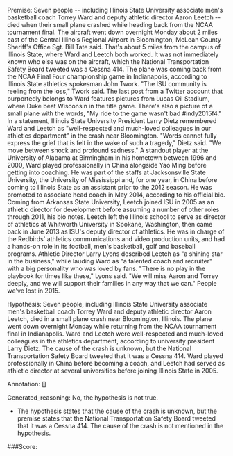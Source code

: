 
Premise:
Seven people -- including Illinois State University associate men's basketball coach Torrey Ward and deputy athletic director Aaron Leetch -- died when their small plane crashed while heading back from the NCAA tournament final. The aircraft went down overnight Monday about 2 miles east of the Central Illinois Regional Airport in Bloomington, McLean County Sheriff's Office Sgt. Bill Tate said. That's about 5 miles from the campus of Illinois State, where Ward and Leetch both worked. It was not immediately known who else was on the aircraft, which the National Transportation Safety Board tweeted was a Cessna 414. The plane was coming back from the NCAA Final Four championship game in Indianapolis, according to Illinois State athletics spokesman John Twork. "The ISU community is reeling from the loss," Twork said. The last post from a Twitter account that purportedly belongs to Ward features pictures from Lucas Oil Stadium, where Duke beat Wisconsin in the title game. There's also a picture of a small plane with the words, "My ride to the game wasn't bad #indy2015f4." In a statement, Illinois State University President Larry Dietz remembered Ward and Leetch as "well-respected and much-loved colleagues in our athletics department" in the crash near Bloomington. "Words cannot fully express the grief that is felt in the wake of such a tragedy," Dietz said. "We move between shock and profound sadness." A standout player at the University of Alabama at Birmingham in his hometown between 1996 and 2000, Ward played professionally in China alongside Yao Ming before getting into coaching. He was part of the staffs at Jacksonsville State University, the University of Mississippi and, for one year, in China before coming to Illinois State as an assistant prior to the 2012 season. He was promoted to associate head coach in May 2014, according to his official bio. Coming from Arkansas State University, Leetch joined ISU in 2005 as an athletic director for development before assuming a number of other roles through 2011, his bio notes. Leetch left the Illinois school to serve as director of athletics at Whitworth University in Spokane, Washington, then came back in June 2013 as ISU's deputy director of athletics. He was in charge of the Redbirds' athletics communications and video production units, and had a hands-on role in its football, men's basketball, golf and baseball programs. Athletic Director Larry Lyons described Leetch as "a shining star in the business," while lauding Ward as "a talented coach and recruiter" with a big personality who was loved by fans. "There is no play in the playbook for times like these," Lyons said. "We will miss Aaron and Torrey deeply, and we will support their families in any way that we can." People we've lost in 2015.


Hypothesis:
Seven people, including Illinois State University associate men's basketball coach Torrey Ward and deputy athletic director Aaron Leetch, died in a small plane crash near Bloomington, Illinois. The plane went down overnight Monday while returning from the NCAA tournament final in Indianapolis. Ward and Leetch were well-respected and much-loved colleagues in the athletics department, according to university president Larry Dietz. The cause of the crash is unknown, but the National Transportation Safety Board tweeted that it was a Cessna 414. Ward played professionally in China before becoming a coach, and Leetch had served as athletic director at several universities before joining Illinois State in 2005.

Annotation:
[]

Generated_reasoning:
No, the hypothesis is not true. 
- The hypothesis states that the cause of the crash is unknown, but the premise states that the National Transportation Safety Board tweeted that it was a Cessna 414. The cause of the crash is not mentioned in the hypothesis.

###Score:
